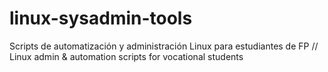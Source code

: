 # linux-sysadmin-tools
Scripts de automatización y administración Linux para estudiantes de FP //  Linux admin &amp; automation scripts for vocational students
